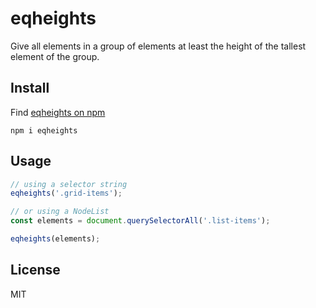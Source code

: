 # eqheights

Give all elements in a group of elements at least the height of the tallest element of the group.

## Install

Find [eqheights on npm](https://www.npmjs.com/package/eqheights)

```
npm i eqheights
```

## Usage

```javascript
// using a selector string
eqheights('.grid-items');

// or using a NodeList
const elements = document.querySelectorAll('.list-items');

eqheights(elements);
```

## License

MIT
